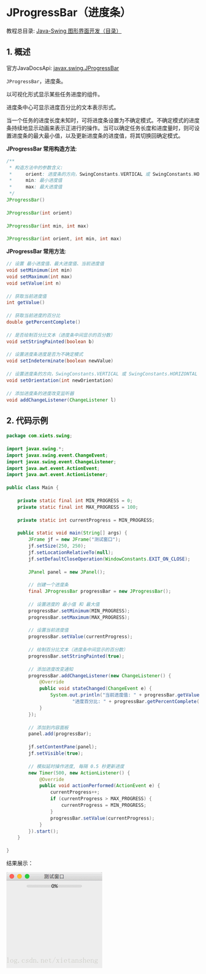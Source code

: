 # JProgressBar（进度条）

教程总目录: [Java-Swing 图形界面开发（目录）](../README.md)

## 1. 概述

官方JavaDocsApi: [javax.swing.JProgressBar](https://docs.oracle.com/javase/8/docs/api/javax/swing/JProgressBar.html)

`JProgressBar`，进度条。

以可视化形式显示某些任务进度的组件。

进度条中心可显示进度百分比的文本表示形式。

当一个任务的进度长度未知时，可将进度条设置为不确定模式。不确定模式的进度条持续地显示动画来表示正进行的操作。当可以确定任务长度和进度量时，则可设置进度条的最大最小值，以及更新进度条的进度值，将其切换回确定模式。

**JProgressBar 常用构造方法**:

```java
/**
 * 构造方法中的参数含义:
 *     orient: 进度条的方向，SwingConstants.VERTICAL 或 SwingConstants.HORIZONTAL，默认为水平方向
 *     min: 最小进度值
 *     max: 最大进度值
 */
JProgressBar()

JProgressBar(int orient)

JProgressBar(int min, int max)

JProgressBar(int orient, int min, int max)
```

**JProgressBar 常用方法**:

```java
// 设置 最小进度值、最大进度值、当前进度值
void setMinimum(int min)
void setMaximum(int max)
void setValue(int n)

// 获取当前进度值
int getValue()

// 获取当前进度的百分比
double getPercentComplete()

// 是否绘制百分比文本（进度条中间显示的百分数）
void setStringPainted(boolean b)

// 设置进度条进度是否为不确定模式
void setIndeterminate(boolean newValue)

// 设置进度条的方向，SwingConstants.VERTICAL 或 SwingConstants.HORIZONTAL
void setOrientation(int newOrientation)

// 添加进度条的进度改变监听器
void addChangeListener(ChangeListener l)
```

## 2. 代码示例

```java
package com.xiets.swing;

import javax.swing.*;
import javax.swing.event.ChangeEvent;
import javax.swing.event.ChangeListener;
import java.awt.event.ActionEvent;
import java.awt.event.ActionListener;

public class Main {

    private static final int MIN_PROGRESS = 0;
    private static final int MAX_PROGRESS = 100;

    private static int currentProgress = MIN_PROGRESS;

    public static void main(String[] args) {
        JFrame jf = new JFrame("测试窗口");
        jf.setSize(250, 250);
        jf.setLocationRelativeTo(null);
        jf.setDefaultCloseOperation(WindowConstants.EXIT_ON_CLOSE);

        JPanel panel = new JPanel();

        // 创建一个进度条
        final JProgressBar progressBar = new JProgressBar();

        // 设置进度的 最小值 和 最大值
        progressBar.setMinimum(MIN_PROGRESS);
        progressBar.setMaximum(MAX_PROGRESS);

        // 设置当前进度值
        progressBar.setValue(currentProgress);

        // 绘制百分比文本（进度条中间显示的百分数）
        progressBar.setStringPainted(true);

        // 添加进度改变通知
        progressBar.addChangeListener(new ChangeListener() {
            @Override
            public void stateChanged(ChangeEvent e) {
                System.out.println("当前进度值: " + progressBar.getValue() + "; " +
                        "进度百分比: " + progressBar.getPercentComplete());
            }
        });

        // 添加到内容面板
        panel.add(progressBar);

        jf.setContentPane(panel);
        jf.setVisible(true);

        // 模拟延时操作进度, 每隔 0.5 秒更新进度
        new Timer(500, new ActionListener() {
            @Override
            public void actionPerformed(ActionEvent e) {
                currentProgress++;
                if (currentProgress > MAX_PROGRESS) {
                    currentProgress = MIN_PROGRESS;
                }
                progressBar.setValue(currentProgress);
            }
        }).start();
    }

}
```

结果展示：

![java-swing3_14](../images/java-swing3_14.gif)